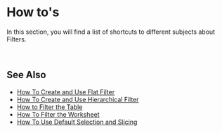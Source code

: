 
# How to's

In this section, you will find a list of shortcuts to different subjects about Filters.

<br/>

## See Also  

* [How To Create and Use Flat Filter](howto/flatfilter.md)
* [How To Create and Use Hierarchical Filter](howto/hierarchicalfilter.md)
* [How to Filter the Table](howto/filteringtable.md)
* [How To Filter the Worksheet](howto/filteringworksheet.md)
* [How To Use Default Selection and Slicing](howto/slicing.md)






